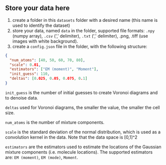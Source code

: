 ## Store your data here

1. create a folder in this `datasets` folder with a desired name (this name is used to identify the dataset)
2. store your data, named `data` in the folder, supported file formats: `.npy` (numpy array), `.csv` (',' delimiter), `.txt` (',' delimiter), .png, .tiff (use images with white background).
3. create a `config.json` file in the folder, with the following structure:
   <!--add that it is used only for the initialization 4. (optional) store `kernel` in the folder, supported file formats: `.npy`. It should be the same size as `data`. If not provided the normal distribution with `scale` will be used. Only for initialization. -->
   <!-- 4. explain how to set kernel_bandwidth i.e scale -->

```json
{
  "num_atoms": [40, 50, 60, 70, 80],
  "scale": 0.01,
  "estimators": ["EM (moment)", "Moment"],
  "init_guess": 110,
  "deltas": [0.025, 0.05, 0.075, 0.1]
}
```

<!-- explain the algorithm
that algorithm works well only for small amount of points, that's why first we segment the image via Voronoi cells, using delta.
Then Estimations are made for each sub domain. -->

`init_guess` is the number of initial guesses to create Voronoi diagrams and to denoise data.

`deltas` used for Voronoi diagrams, the smaller the value, the smaller the cell size.

`num_atoms` is the number of mixture components.

`scale` is the standard deviation of the normal distribution, which is used as a convolution kernel in the data. Note that the data space is [0,1]^2

`estimators` are the estimators used to estimate the locations of the Gaussian mixture components (i.e. molecule locations).
The supported estimators are: `EM (moment)`, `EM (mode)`, `Moment`.
